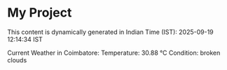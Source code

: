 # My Project

This content is dynamically generated in Indian Time (IST): 2025-09-19 12:14:34 IST


Current Weather in Coimbatore:
Temperature: 30.88 °C
Condition: broken clouds
